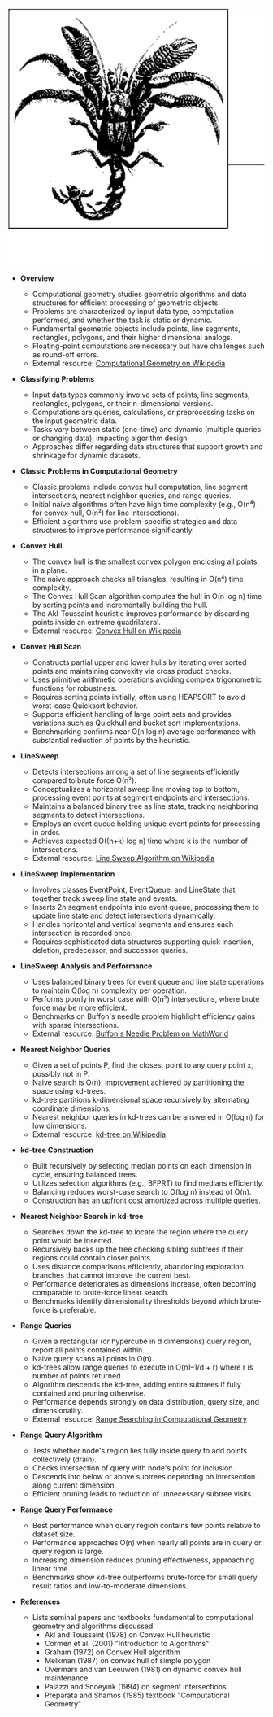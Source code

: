 ![AN-ch09-computational-geometry](AN-ch09-computational-geometry.best.png)

- **Overview**
  - Computational geometry studies geometric algorithms and data structures for efficient processing of geometric objects.
  - Problems are characterized by input data type, computation performed, and whether the task is static or dynamic.
  - Fundamental geometric objects include points, line segments, rectangles, polygons, and their higher dimensional analogs.
  - Floating-point computations are necessary but have challenges such as round-off errors.
  - External resource: [Computational Geometry on Wikipedia](https://en.wikipedia.org/wiki/Computational_geometry)

- **Classifying Problems**
  - Input data types commonly involve sets of points, line segments, rectangles, polygons, or their n-dimensional versions.
  - Computations are queries, calculations, or preprocessing tasks on the input geometric data.
  - Tasks vary between static (one-time) and dynamic (multiple queries or changing data), impacting algorithm design.
  - Approaches differ regarding data structures that support growth and shrinkage for dynamic datasets.

- **Classic Problems in Computational Geometry**
  - Classic problems include convex hull computation, line segment intersections, nearest neighbor queries, and range queries.
  - Initial naive algorithms often have high time complexity (e.g., O(n⁴) for convex hull, O(n²) for line intersections).
  - Efficient algorithms use problem-specific strategies and data structures to improve performance significantly.

- **Convex Hull**
  - The convex hull is the smallest convex polygon enclosing all points in a plane.
  - The naive approach checks all triangles, resulting in O(n⁴) time complexity.
  - The Convex Hull Scan algorithm computes the hull in O(n log n) time by sorting points and incrementally building the hull.
  - The Akl-Toussaint heuristic improves performance by discarding points inside an extreme quadrilateral.
  - External resource: [Convex Hull on Wikipedia](https://en.wikipedia.org/wiki/Convex_hull)

- **Convex Hull Scan**
  - Constructs partial upper and lower hulls by iterating over sorted points and maintaining convexity via cross product checks.
  - Uses primitive arithmetic operations avoiding complex trigonometric functions for robustness.
  - Requires sorting points initially, often using HEAPSORT to avoid worst-case Quicksort behavior.
  - Supports efficient handling of large point sets and provides variations such as Quickhull and bucket sort implementations.
  - Benchmarking confirms near O(n log n) average performance with substantial reduction of points by the heuristic.

- **LineSweep**
  - Detects intersections among a set of line segments efficiently compared to brute force O(n²).
  - Conceptualizes a horizontal sweep line moving top to bottom, processing event points at segment endpoints and intersections.
  - Maintains a balanced binary tree as line state, tracking neighboring segments to detect intersections.
  - Employs an event queue holding unique event points for processing in order.
  - Achieves expected O((n+k) log n) time where k is the number of intersections.
  - External resource: [Line Sweep Algorithm on Wikipedia](https://en.wikipedia.org/wiki/Sweep_line_algorithm)

- **LineSweep Implementation**
  - Involves classes EventPoint, EventQueue, and LineState that together track sweep line state and events.
  - Inserts 2n segment endpoints into event queue, processing them to update line state and detect intersections dynamically.
  - Handles horizontal and vertical segments and ensures each intersection is recorded once.
  - Requires sophisticated data structures supporting quick insertion, deletion, predecessor, and successor queries.

- **LineSweep Analysis and Performance**
  - Uses balanced binary trees for event queue and line state operations to maintain O(log n) complexity per operation.
  - Performs poorly in worst case with O(n²) intersections, where brute force may be more efficient.
  - Benchmarks on Buffon's needle problem highlight efficiency gains with sparse intersections.
  - External resource: [Buffon's Needle Problem on MathWorld](http://mathworld.wolfram.com/BuffonsNeedleProblem.html)

- **Nearest Neighbor Queries**
  - Given a set of points P, find the closest point to any query point x, possibly not in P.
  - Naive search is O(n); improvement achieved by partitioning the space using kd-trees.
  - kd-tree partitions k-dimensional space recursively by alternating coordinate dimensions.
  - Nearest neighbor queries in kd-trees can be answered in O(log n) for low dimensions.
  - External resource: [kd-tree on Wikipedia](https://en.wikipedia.org/wiki/K-d_tree)

- **kd-tree Construction**
  - Built recursively by selecting median points on each dimension in cycle, ensuring balanced trees.
  - Utilizes selection algorithms (e.g., BFPRT) to find medians efficiently.
  - Balancing reduces worst-case search to O(log n) instead of O(n).
  - Construction has an upfront cost amortized across multiple queries.

- **Nearest Neighbor Search in kd-tree**
  - Searches down the kd-tree to locate the region where the query point would be inserted.
  - Recursively backs up the tree checking sibling subtrees if their regions could contain closer points.
  - Uses distance comparisons efficiently, abandoning exploration branches that cannot improve the current best.
  - Performance deteriorates as dimensions increase, often becoming comparable to brute-force linear search.
  - Benchmarks identify dimensionality thresholds beyond which brute-force is preferable.

- **Range Queries**
  - Given a rectangular (or hypercube in d dimensions) query region, report all points contained within.
  - Naive query scans all points in O(n).
  - kd-trees allow range queries to execute in O(n1–1/d + r) where r is number of points returned.
  - Algorithm descends the kd-tree, adding entire subtrees if fully contained and pruning otherwise.
  - Performance depends strongly on data distribution, query size, and dimensionality.
  - External resource: [Range Searching in Computational Geometry](https://en.wikipedia.org/wiki/Range_searching)

- **Range Query Algorithm**
  - Tests whether node's region lies fully inside query to add points collectively (drain).
  - Checks intersection of query with node's point for inclusion.
  - Descends into below or above subtrees depending on intersection along current dimension.
  - Efficient pruning leads to reduction of unnecessary subtree visits.

- **Range Query Performance**
  - Best performance when query region contains few points relative to dataset size.
  - Performance approaches O(n) when nearly all points are in query or query region is large.
  - Increasing dimension reduces pruning effectiveness, approaching linear time.
  - Benchmarks show kd-tree outperforms brute-force for small query result ratios and low-to-moderate dimensions.

- **References**
  - Lists seminal papers and textbooks fundamental to computational geometry and algorithms discussed:
    - Akl and Toussaint (1978) on Convex Hull heuristic
    - Cormen et al. (2001) "Introduction to Algorithms"
    - Graham (1972) on Convex Hull algorithm
    - Melkman (1987) on convex hull of simple polygon
    - Overmars and van Leeuwen (1981) on dynamic convex hull maintenance
    - Palazzi and Snoeyink (1994) on segment intersections
    - Preparata and Shamos (1985) textbook "Computational Geometry"
